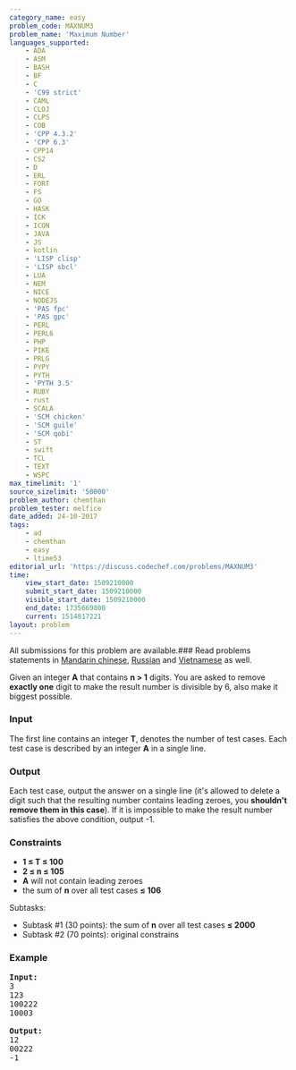 ```yaml
---
category_name: easy
problem_code: MAXNUM3
problem_name: 'Maximum Number'
languages_supported:
    - ADA
    - ASM
    - BASH
    - BF
    - C
    - 'C99 strict'
    - CAML
    - CLOJ
    - CLPS
    - COB
    - 'CPP 4.3.2'
    - 'CPP 6.3'
    - CPP14
    - CS2
    - D
    - ERL
    - FORT
    - FS
    - GO
    - HASK
    - ICK
    - ICON
    - JAVA
    - JS
    - kotlin
    - 'LISP clisp'
    - 'LISP sbcl'
    - LUA
    - NEM
    - NICE
    - NODEJS
    - 'PAS fpc'
    - 'PAS gpc'
    - PERL
    - PERL6
    - PHP
    - PIKE
    - PRLG
    - PYPY
    - PYTH
    - 'PYTH 3.5'
    - RUBY
    - rust
    - SCALA
    - 'SCM chicken'
    - 'SCM guile'
    - 'SCM qobi'
    - ST
    - swift
    - TCL
    - TEXT
    - WSPC
max_timelimit: '1'
source_sizelimit: '50000'
problem_author: chemthan
problem_tester: melfice
date_added: 24-10-2017
tags:
    - ad
    - chemthan
    - easy
    - ltime53
editorial_url: 'https://discuss.codechef.com/problems/MAXNUM3'
time:
    view_start_date: 1509210000
    submit_start_date: 1509210000
    visible_start_date: 1509210000
    end_date: 1735669800
    current: 1514817221
layout: problem
---
```

All submissions for this problem are available.### Read problems statements in [Mandarin chinese](http://www.codechef.com/download/translated/LTIME53/mandarin/MAXNUM3.pdf), [Russian](http://www.codechef.com/download/translated/LTIME53/russian/MAXNUM3.pdf) and [Vietnamese](http://www.codechef.com/download/translated/LTIME53/vietnamese/MAXNUM3.pdf) as well.

Given an integer **A** that contains **n > 1** digits. You are asked to remove **exactly one** digit to make the result number is divisible by 6, also make it biggest possible.

### Input

The first line contains an integer **T**, denotes the number of test cases. Each test case is described by an integer **A** in a single line.

### Output

Each test case, output the answer on a single line (it's allowed to delete a digit such that the resulting number contains leading zeroes, you **shouldn't remove them in this case**). If it is impossible to make the result number satisfies the above condition, output -1.

### Constraints

- **1 ≤ T ≤ 100**
- **2 ≤ n ≤ 105**
- **A** will not contain leading zeroes
- the sum of **n** over all test cases **≤ 106**

Subtasks:

- Subtask #1 (30 points): the sum of **n** over all test cases **≤ 2000**
- Subtask #2 (70 points): original constrains

### Example

<pre><b>Input:</b>
3
123
100222
10003

<b>Output:</b>
12
00222
-1

</pre>